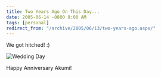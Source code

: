 ```yaml
---
title: Two Years Ago On This Day...
date: 2005-06-14 -0800 9:00 AM
tags: [personal]
redirect_from: "/archive/2005/06/13/two-years-ago.aspx/"
---
```


We got hitched! :)

![Wedding Day](/images/PhilAndAkumiWedding.jpg)

Happy Anniversary Akumi!

